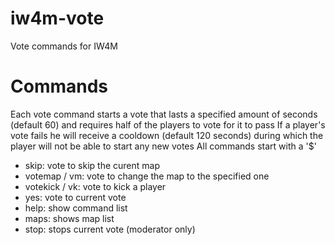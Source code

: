 # iw4m-vote
Vote commands for IW4M
# Commands
Each vote command starts a vote that lasts a specified amount of seconds (default 60) and requires half of the players to vote for it to pass
If a player's vote fails he will receive a cooldown (default 120 seconds) during which the player will not be able to start any new votes
All commands start with a '$'
* skip: vote to skip the curent map
* votemap / vm: vote to change the map to the specified one
* votekick / vk: vote to kick a player
* yes: vote to current vote
* help: show command list
* maps: shows map list
* stop: stops current vote (moderator only)
